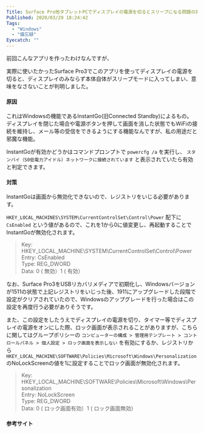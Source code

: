 ```yaml
---
Title: Surface Pro他タブレットPCでディスプレイの電源を切るとスリープになる問題の対応
Published: 2020/03/29 18:24:42
Tags:
  - "Windows"
  - "備忘録"
Eyecatch: ""
---
```

前回こんなアプリを作ったわけなんですが、

<?# OEmbed "https://blog.hitsujin.jp/entry/2020/03/26/221031" /?>

実際に使いたかったSurface Pro3でこのアプリを使ってディスプレイの電源を切ると、ディスプレイのみならず本体自体がスリープモードに入ってしまい、意味をなさないことが判明しました。  





#### 原因  
これはWindowsの機能であるInstantGo(旧Connected Standby)によるもの。  
ディスプレイを閉じた場合や電源ボタンを押して画面を消した状態でもWiFiの接続を維持し、メール等の受信をできるようにする機能なんですが、私の用途だと邪魔な機能。  

InstantGoが有効かどうかはコマンドプロンプトで `powercfg /a` を実行し、 `スタンバイ（S0低電力アイドル）ネットワークに接続されています` と表示されていたら有効と判定できます。  

#### 対策  
InstantGoは画面から無効化できないので、レジストリをいじる必要があります。  

`HKEY_LOCAL_MACHINES\SYSTEM\CurrentControlSet\Control\Power` 配下に  `CsEnabled` という値があるので、これを1から0に値変更し、再起動することでInstantGoが無効化されます。  

> Key: HKEY_LOCAL_MACHINE\SYSTEM\CurrentControlSet\Control\Power  
> Entry: CsEnabled  
> Type: REG_DWORD  
> Data: 0 ( 無効）1 ( 有効）  

なお、Surface Pro3をUSBリカバリメディアで初期化し、Windowsバージョンが1511の状態で上記レジストリをいじった後、1911にアップグレードした段階で設定がクリアされていたので、Windowsのアップグレードを行った場合はこの設定を再度行う必要がありそうです。  

また、この設定をしたうえでディスプレイの電源を切り、タイマー等でディスプレイの電源をオンにした際、ロック画面が表示されることがありますが、こちらに関してはグループポリシーの `コンピューターの構成 > 管理用テンプレート > コントロールパネル > 個人設定 > ロック画面を表示しない` を有効にするか、レジストリから `HKEY_LOCAL_MACHINE\SOFTWARE\Policies\Microsoft\Windows\Personalization` のNoLockScreenの値を1に設定することでロック画面が無効化されます。  

> Key: HKEY_LOCAL_MACHINE\SOFTWARE\Policies\Microsoft\Windows\Personalization  
> Entry: NoLockScreen  
> Type: REG_DWORD  
> Data: 0 ( ロック画面有効）1 ( ロック画面無効）  


#### 参考サイト  

<?# OEmbed "https://www.softantenna.com/wp/tips/windows-10-no-lock-window/" /?>

